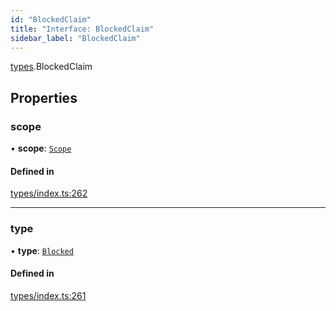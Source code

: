 ```yaml
---
id: "BlockedClaim"
title: "Interface: BlockedClaim"
sidebar_label: "BlockedClaim"
---
```


[types](../../../modules/Types/Types.md).BlockedClaim

## Properties

### scope

• **scope**: [`Scope`](../Scope/Scope.md)

#### Defined in

[types/index.ts:262](https://github.com/PolymeshAssociation/polymesh-sdk/blob/acc2284c/src/types/index.ts#L262)

___

### type

• **type**: [`Blocked`](../../../enums/Types/ClaimType/ClaimType.md#blocked)

#### Defined in

[types/index.ts:261](https://github.com/PolymeshAssociation/polymesh-sdk/blob/acc2284c/src/types/index.ts#L261)
